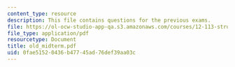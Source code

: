 ```yaml
---
content_type: resource
description: This file contains questions for the previous exams.
file: https://ol-ocw-studio-app-qa.s3.amazonaws.com/courses/12-113-structural-geology-fall-2005/0fae51520436b47745ad76def39aa03c_old_midterm.pdf
file_type: application/pdf
resourcetype: Document
title: old_midterm.pdf
uid: 0fae5152-0436-b477-45ad-76def39aa03c
---
```

